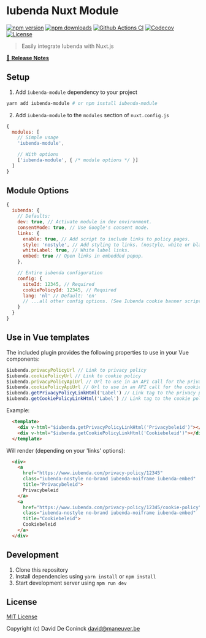 # Iubenda Nuxt Module

[![npm version][npm-version-src]][npm-version-href]
[![npm downloads][npm-downloads-src]][npm-downloads-href]
[![Github Actions CI][github-actions-ci-src]][github-actions-ci-href]
[![Codecov][codecov-src]][codecov-href]
[![License][license-src]][license-href]

> Easily integrate Iubenda with Nuxt.js

[📖 **Release Notes**](./CHANGELOG.md)

## Setup

1. Add `iubenda-module` dependency to your project

```bash
yarn add iubenda-module # or npm install iubenda-module
```

2. Add `iubenda-module` to the `modules` section of `nuxt.config.js`

```js
{
  modules: [
    // Simple usage
    'iubenda-module',

    // With options
    ['iubenda-module', { /* module options */ }]
  ]
}
```

## Module Options

```js
{
  iubenda: {
    // Defaults:
    dev: true, // Activate module in dev environment.
    consentMode: true, // Use Google's consent mode.
    links: {
      enable: true, // Add script to include links to policy pages.
      style: 'nostyle', // Add styling to links. (nostyle, white or black)
      whiteLabel: true, // White label links.
      embed: true // Open links in embedded popup.
    },

    // Entire iubenda configuration
    config: {
      siteId: 12345, // Required
      cookiePolicyId: 12345, // Required
      lang: 'nl' // Default: 'en'
      // ...all other config options. (See Iubenda cookie banner script)
    }
  }
}
```

## Use in Vue templates

The included plugin provides the following properties to use in your Vue components:

```js
$iubenda.privacyPolicyUrl // Link to privacy policy
$iubenda.cookiePolicyUrl // Link to cookie policy
$iubenda.privacyPolicyApiUrl // Url to use in an API call for the privacy policy
$iubenda.cookiePolicyApiUrl // Url to use in an API call for the cookie policy
$iubenda.getPrivacyPolicyLinkHtml('Label') // Link tag to the privacy policy page / popup
$iubenda.getCookiePolicyLinkHtml('Label') // Link tag to the cookie policy page / popup
```

Example:
```html
  <template>
    <div v-html="$iubenda.getPrivacyPolicyLinkHtml('Privacybeleid')"></div>
    <div v-html="$iubenda.getCookiePolicyLinkHtml('Cookiebeleid')"></div>
  </template>
```

Will render (depending on your 'links' options):
```html
  <div>
    <a 
      href="https://www.iubenda.com/privacy-policy/12345" 
      class="iubenda-nostyle no-brand iubenda-noiframe iubenda-embed"
      title="Privacybeleid">
      Privacybeleid
    </a>
    <a 
      href="https://www.iubenda.com/privacy-policy/12345/cookie-policy" 
      class="iubenda-nostyle no-brand iubenda-noiframe iubenda-embed" 
      title="Cookiebeleid">
      Cookiebeleid
    </a>
  </div>
```

## Development

1. Clone this repository
2. Install dependencies using `yarn install` or `npm install`
3. Start development server using `npm run dev`

## License

[MIT License](./LICENSE)

Copyright (c) David De Coninck <david@maneuver.be>

<!-- Badges -->
[npm-version-src]: https://img.shields.io/npm/v/iubenda-module/latest.svg
[npm-version-href]: https://npmjs.com/package/iubenda-module

[npm-downloads-src]: https://img.shields.io/npm/dt/iubenda-module.svg
[npm-downloads-href]: https://npmjs.com/package/iubenda-module

[github-actions-ci-src]: https://github.com/maneuver-agency/iubenda-nuxt-module/workflows/ci/badge.svg
[github-actions-ci-href]: https://github.com/maneuver-agency/iubenda-nuxt-module/actions?query=workflow%3Aci

[codecov-src]: https://img.shields.io/codecov/c/github/maneuver-agency/iubenda-nuxt-module.svg
[codecov-href]: https://codecov.io/gh/maneuver-agency/iubenda-nuxt-module

[license-src]: https://img.shields.io/npm/l/iubenda-module.svg
[license-href]: https://npmjs.com/package/iubenda-module

